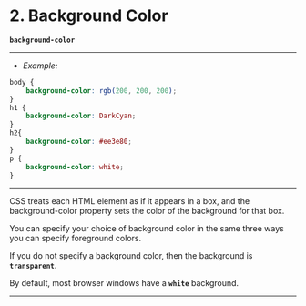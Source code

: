 # 2. Background Color

**`background-color`**

---
- *Example:*

```css
body {
	background-color: rgb(200, 200, 200);
}
h1 {
	background-color: DarkCyan;
}
h2{
	background-color: #ee3e80;
}
p {
	background-color: white;
}
```

---
CSS treats each HTML element as if it appears in a box, and the background-color property sets the color of the background for that box.

You can specify your choice of background color in the same three ways you can specify foreground colors.

If you do not specify a background color, then the background is **`transparent`**.

By default, most browser windows have a **`white`** background.

---
